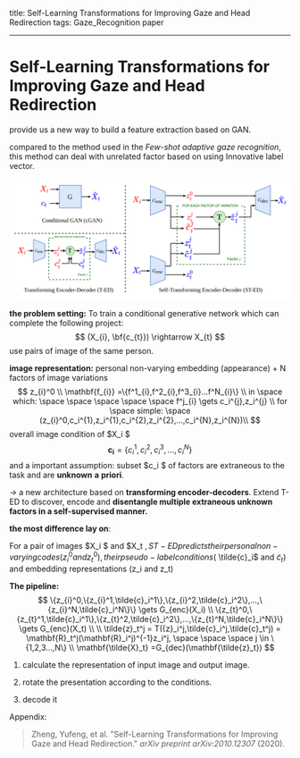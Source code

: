 title: Self-Learning Transformations for Improving Gaze and Head Redirection
tags: Gaze_Recognition paper

------------



# Self-Learning Transformations for Improving Gaze and Head Redirection

provide us a new way to build a feature extraction based on GAN.

compared to the method used in the  *Few-shot adaptive gaze recognition*, this method can deal with unrelated factor based on using Innovative label vector.

![ST-ED](\GazeRecognition\ST-ED\ST-ED.png)

**the problem setting:** To train a conditional generative network which can complete the following project: 
$$
(X_{i}, \bf{c_{t}}) \rightarrow X_{t}
$$
use pairs of image of the same person.

**image representation:** personal non-varying embedding (appearance) + N factors of image variations 
$$
z_{i}^0  \\
\mathbf{f_{i}} =\{f^1_{i},f^2_{i},f^3_{i}...f^N_{i}\} \\
in \space which: \space \space \space \space \space 
f^j_{i} \gets c_i^{j},z_i^{j} \\
for \space simple: \space 
(z_{i}^0,c_i^{1},z_i^{1},c_i^{2},z_i^{2},...,c_i^{N},z_i^{N})\\
$$
 overall image condition of $X_i $
$$
\mathbf{c_i} =\{c_i^{1},c_i^{2},c_i^{3},...,c_i^{N}\}
$$
and a important assumption: subset $c_i $ of factors are extraneous to the task and are **unknown** **a** **priori**.

-> a new architecture based on **transforming encoder-decoders**. Extend T-ED to discover, encode and **disentangle multiple extraneous unknown factors in a self-supervised manner.**



**the most difference lay on**:

For a pair of images $X_i $ and $X_t $, ST-ED predicts their personal non-varying codes (z^0_i and z^0_t ), their pseudo-label conditions ($ \tilde{c}_i$ and $\tilde{c }_t$) and embedding representations (z_i and z_t)

**The pipeline:**
$$
\{z_{i}^0,\{z_{i}^1,\tilde{c}_i^1\},\{z_{i}^2,\tilde{c}_i^2\},...,\{z_{i}^N,\tilde{c}_i^N\}\} \gets G_{enc}(X_i) \\
\{z_{t}^0,\{z_{t}^1,\tilde{c}_i^1\},\{z_{t}^2,\tilde{c}_i^2\},...,\{z_{t}^N,\tilde{c}_i^N\}\} \gets G_{enc}(X_t)
\\
\\
\tilde{z}_t^j = T({z}_i^j,\tilde{c}_i^j,\tilde{c}_t^j) = \mathbf{R}_t^j(\mathbf{R}_i^j)^{-1}z_i^j, \space \space \space j \in \{1,2,3...,N\}
\\
\mathbf{\tilde{X}_t} =G_{dec}(\mathbf{\tilde{z}_t})
$$

1. calculate the representation of input image and output image.

2. rotate the presentation according to the conditions.

3. decode it 

Appendix:

> Zheng, Yufeng, et al. "Self-Learning Transformations for Improving Gaze and Head Redirection." *arXiv preprint arXiv:2010.12307* (2020).

